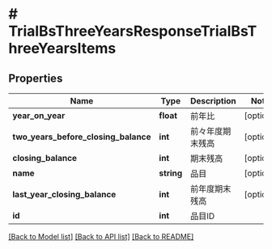 # # TrialBsThreeYearsResponseTrialBsThreeYearsItems

## Properties

Name | Type | Description | Notes
------------ | ------------- | ------------- | -------------
**year_on_year** | **float** | 前年比 | [optional] 
**two_years_before_closing_balance** | **int** | 前々年度期末残高 | [optional] 
**closing_balance** | **int** | 期末残高 | [optional] 
**name** | **string** | 品目 | [optional] 
**last_year_closing_balance** | **int** | 前年度期末残高 | [optional] 
**id** | **int** | 品目ID | 

[[Back to Model list]](../../README.md#documentation-for-models) [[Back to API list]](../../README.md#documentation-for-api-endpoints) [[Back to README]](../../README.md)


